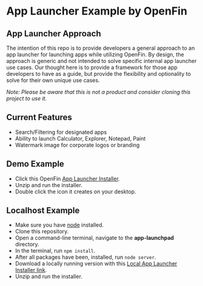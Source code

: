 # App Launcher Example by OpenFin

## App Launcher Approach
The intention of this repo is to provide developers a general approach to an app launcher for launching apps while utilizing OpenFin. By design, the approach is generic and not intended to solve specific internal app launcher use cases. Our thought here is to provide a framework for those app developers to have as a guide, but provide the flexibility and optionality to solve for their own unique use cases. 

*Note: Please be aware that this is not a product and consider cloning this project to use it.*

## Current Features
* Search/Filtering for designated apps
* Ability to launch Calculator, Explorer, Notepad, Paint
* Watermark image for corporate logos or branding

## Demo Example
* Click this OpenFin [App Launcher Installer](https://dl.openfin.co/services/download?fileName=app-launchpad&config=http://openfin.github.io/app-launchpad/app.json).
* Unzip and run the installer.
* Double click the icon it creates on your desktop.

## Localhost Example
* Make sure you have [node](https://nodejs.org/en/) installed.
* Clone this repository.
* Open a command-line terminal, navigate to the **app-launchpad** directory.
* In the terminal, run `npm install`.
* After all packages have been, installed, run `node server`.
* Download a locally running version with this [Local App Launcher Installer link](https://dl.openfin.co/services/download?fileName=app-launchpad-local&config=http://localhost:5000/app_local.json).
* Unzip and run the installer.
